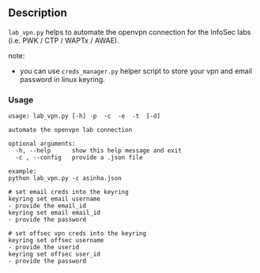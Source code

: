 ## Description
`lab_vpn.py` helps to automate the openvpn connection for the InfoSec labs (i.e. PWK / CTP / WAPTx / AWAE).

note:
- you can use `creds_manager.py` helper script to store your vpn and email password in linux keyring.

### Usage
```
usage: lab_vpn.py [-h] -p  -c  -e  -t  [-d]

automate the openvpn lab connection

optional arguments:
  -h, --help      show this help message and exit
  -c , --config   provide a .json file

example:
python lab_vpn.py -c asinha.json

# set email creds into the keyring
keyring set email username
- provide the email_id
keyring set email email_id
- provide the password

# set offsec vpn creds into the keyring
keyring set offsec username
- provide the userid
keyring set offsec user_id
- provide the password
```


 


